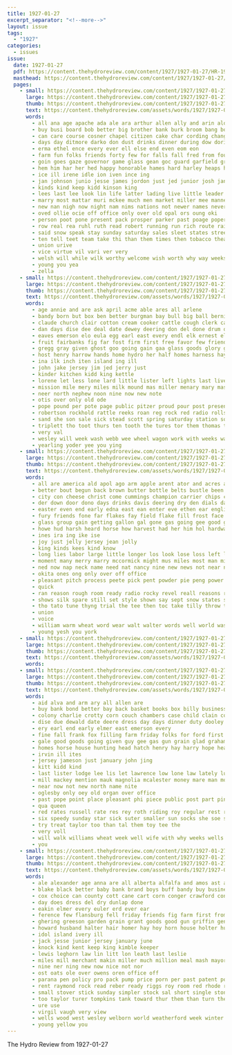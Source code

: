 ```yaml
---
title: 1927-01-27
excerpt_separator: "<!--more-->"
layout: issue
tags:
  - "1927"
categories:
  - issues
issue:
  date: 1927-01-27
  pdf: https://content.thehydroreview.com/content/1927/1927-01-27/HR-1927-01-27.pdf
  masthead: https://content.thehydroreview.com/content/1927/1927-01-27/masthead/HR-1927-01-27.jpg
  pages:
    - small: https://content.thehydroreview.com/content/1927/1927-01-27/small/HR-1927-01-27-01.jpg
      large: https://content.thehydroreview.com/content/1927/1927-01-27/large/HR-1927-01-27-01.jpg
      thumb: https://content.thehydroreview.com/content/1927/1927-01-27/thumbnails/HR-1927-01-27-01.jpg
      text: https://content.thehydroreview.com/assets/words/1927/1927-01-27/HR-1927-01-27-01.txt
      words:
        - all ana age apache ada ale ara arthur allen ally and arin alon ago ake american alvis anna able adkins ave ard are aid agnes
        - buy busi board bob better big brother bank burk broom bang bolli borrow bill bills business bishop battles but bradley brave balls bandy boys begin boy been birth
        - can care course cosner chapel citizen cake char cording change caddo clos carrol character case christian cant chamber converse cartwright clark china cole cotton come college contin caddy city corn comes county class cloud cen congress carrie cecil count cobb car court cord
        - days day ditmore darko don dust drinks dinner during dow doris done dor dunn date due dustin dexter daughter dyer deal does
        - erma ethel ence every ever ell else end even eom eon
        - farm fun folks friends forty few for falls fall fred from found foree fons first far fate fallen fairly friday frederick francina former fought full fell foot
        - goin goes gaze governor game glass gean goc guard garfield gravely good games group gladys grow glad georgia gram glen given gordon grit guest
        - hem him har her hed happy honorable hames hard harley heaps hugh hom home hea hydro has howard how howe head house hands hurry hall hedges heart had hold hammon haste harder heger harry halter hesser hey held high
        - ice ill irene idle ion iven ince ing
        - jan johnson junio jesse james jordon just jed junior josh january
        - kinds kind keep kidd kinson king
        - lees last lee look lin life latter lading live little leader loss left law las learned les luck london let living letter long
        - marry most mattar muri mckee much men market miller mee manner monday miles made mae manchester march mans moti margret mora miss must mile man more mount many mill merl mir
        - new nan nigh now night nam nims nations not newer names never nor north nates norr near ness
        - oved ollie ocie off office only over old opal ors oung oki
        - person poot pone present pack prosper parker past poage poper public pos part pas pany press price pro pauline pie parent president post pop pleas point people pope process points
        - row real rea ruhl ruth read robert running run rich route rain road reva rec ruby roads
        - said snow speak stay sunday saturday sales sleet states street storm streeter school souther side simmons stockton sue shield son six station solid scarlet state still silver sion sic say smith see stock such she seems second save senator self south student seem
        - ten tell teet team take thi than them times then tobacco thea thor the thorpe teach try thomas town thrower tick tonic taylor tor thelma thing
        - union urive
        - vice virtue vil vari ver very
        - welsh will while wilk worthy welcome wish worth why way weeks weak west weatherford well week win words wise wife went watch wire wit with weather wind wide winter was want world
        - young you yea
        - zella
    - small: https://content.thehydroreview.com/content/1927/1927-01-27/small/HR-1927-01-27-02.jpg
      large: https://content.thehydroreview.com/content/1927/1927-01-27/large/HR-1927-01-27-02.jpg
      thumb: https://content.thehydroreview.com/content/1927/1927-01-27/thumbnails/HR-1927-01-27-02.jpg
      text: https://content.thehydroreview.com/assets/words/1927/1927-01-27/HR-1927-01-27-02.txt
      words:
        - age annie and are ask april acme able ares all arlene
        - bandy born but box ben better burgman bay bull big ball bernie board bands black barber byron best basket bill bro bar buy bridgeport baby bethel back buggy been binder
        - claude church clair cotton cream cooker cattle cough clerk cant cox caller conta cler city car colorado credit cost cin cedar cane cutting canton call colony chick cation colt corn cly crissman creek cash
        - dan days dise dee deal date dewey deering don del done drum die day david dinner deere daughter during der dooley
        - eaves emerson elo eula egg earl east every endl elk ernest elwood everett
        - fruit fairbanks fig far fost firm first free favor few friends frank for filling friday fed from farm fry fresh
        - gregg gray given ghost goo going gain gaa glass goods glory gra gallon grain grow good game gang
        - host henry harrow hands home hydro her half homes harness hayden hole head horse hope had hay holter hicks herndon hodge has hil hot hens heater horn house howard health
        - ina ilk inch iten island ing ill
        - john jake jersey jim jed jerry just
        - kinder kitchen kidd king kettle
        - lorene let less lone lard little lister left lights last live lace ley lack lot life line lee
        - mission mile mery miles milk mound mas miller menary mary mash mouse mention mcalester many mon maxton mare miss mix mule much maud man march morning may mules mains more
        - neer north nephew noon nine now new note
        - otis over only old ode
        - pope pound per pote page public pitzer proud pour post present pork pair penny past
        - robertson rockhold rattle reeks roan reg rock red radio rolls ruby roy row reeve rath rather
        - sand she son sale sick stead scott spring saturday station som smooth sinclair sink standard six smith said stove sul schmidt sow seiberling school service strong state stick save sunday sat sor stutzman sorrel south shoats sheller sullivan spain sell side
        - triplett tho toot thurs ten tooth the tures tor them thomas than tickle talk too tone
        - very val
        - wesley will week wash webb wee wheel wagon work with weeks was west want word wood well weatherford williams water wire window winter wife
        - yearling yoder yee you ying
    - small: https://content.thehydroreview.com/content/1927/1927-01-27/small/HR-1927-01-27-03.jpg
      large: https://content.thehydroreview.com/content/1927/1927-01-27/large/HR-1927-01-27-03.jpg
      thumb: https://content.thehydroreview.com/content/1927/1927-01-27/thumbnails/HR-1927-01-27-03.jpg
      text: https://content.thehydroreview.com/assets/words/1927/1927-01-27/HR-1927-01-27-03.txt
      words:
        - all are america ald apol ago arm apple arent ator and acres able ast ally acre angeles ask aton
        - better bout begun back brown butter bottle belts bustle been beets bunt bing ben brought boy book breath both bread but bus best bones
        - city con cheese christ come cummings champion carrier chips calm christmas cone came coldwater crush candy call clea coffee cake cornet company clear cross christin can case corn cons comes
        - der down door dono days drinks davis deering dry den dials day delay dinner
        - easter even end early edna east ean enter eve ethen ear english emerald every
        - fury friends fone far flakes fay field flake fill frost face found for felt free few farm fuss from
        - glass group gain getting gallon gal gone gas going gee good grim griffin gura generous
        - howe hud harsh heard horse how harvest had her him hol hardware high hint heidebrecht hed hag hydro hollman hatch hall hurry highland harvester home has heart hou
        - ines ira ing ike ise
        - joy just jelly jersey jean jolly
        - king kinds kees kind know
        - long lies labor large little longer los look lose loss left learn less last laughing lash lima let like lon law lindsay low
        - moment many merry marry mccormick might mus miles most man milton maj marco monday mays meal memory moro made mutter more must motto
        - ned now nap neck name need nat nancy nine new news not near neighbors nations never nas
        - okita ones ong only over off office
        - pleasant pitch process peete pick pent powder pie peng power pint past page per proud peck paper people pring
        - quick
        - ran reason rough room ready radio rocky revel reall reasons read reddy rohe row red
        - shows silk spare still set style shown say sept snow states slow sui shoulders show straw sor sat she season salad service stay star strong small see safe san sally street said sly scarce special seven sou stap seen stake singer
        - tho tato tune thyng trial the tee then toc take tilly throw thousand toot tain tin tue them too threat tor than try tingle
        - union
        - voice
        - william warm wheat word wear walt walter words well world was went want whirl walling with ways work why week white will won
        - young yesh you york
    - small: https://content.thehydroreview.com/content/1927/1927-01-27/small/HR-1927-01-27-04.jpg
      large: https://content.thehydroreview.com/content/1927/1927-01-27/large/HR-1927-01-27-04.jpg
      thumb: https://content.thehydroreview.com/content/1927/1927-01-27/thumbnails/HR-1927-01-27-04.jpg
      text: https://content.thehydroreview.com/assets/words/1927/1927-01-27/HR-1927-01-27-04.txt
      words:
    - small: https://content.thehydroreview.com/content/1927/1927-01-27/small/HR-1927-01-27-05.jpg
      large: https://content.thehydroreview.com/content/1927/1927-01-27/large/HR-1927-01-27-05.jpg
      thumb: https://content.thehydroreview.com/content/1927/1927-01-27/thumbnails/HR-1927-01-27-05.jpg
      text: https://content.thehydroreview.com/assets/words/1927/1927-01-27/HR-1927-01-27-05.txt
      words:
        - aid alva and arm ary all allen are
        - buy bank bond better bay back basket books box billy business been bee baby ball batt best black both burkhart brown bones bethel ben burton binder
        - colony charlie crotty corn couch chambers case child clain colt cane cry col cattle counts credit christ courts city church cash come clerk charles came chairs claude cost canby cope christian
        - dise due dewald date deere dress day days dinner duty dooley daughter
        - ery earl end early elmer east emerson every
        - fine fall frank fox filling farm friday folks for ford first fresh from full
        - gale good goods going given guy gee gas gun grain glad graham geary gran george
        - homes horse house hunting head hatch henry hay harry hope heart haye hinton her henke home hoy him heidebrecht houston hag hands hendrick hens hodgson hydro hatfield has harrow hour
        - irvin ill ites
        - jersey jameson just january john jing
        - kitt kidd kind
        - last lister lodge lee lis let lawrence low lone law lately lucky little land lam
        - mill mackey mention mauk magnolia mcalester money mare man morris might mile many men miles much made mckay mich miller more milk market monday mules mash
        - near now not new north name nite
        - oglesby only oey old organ over office
        - past pope point place pleasant phi piece public post part ping pool
        - qua queen
        - red rates russell rate res rey roth riding roy regular rest rein rocker row rec rhoads ross
        - six speedy sunday star sick suter smaller sun socks she soe stephenson sorrel service sales still sell seat save scott simmons store shoats springs steel span self school stove station smith stand show sons start stay season sale see servi stock sullivan south shape sewing saturday such stone sele
        - try treat taylor too than tal them toy tee the
        - very voll
        - will walk williams wheat week well wife with why weeks wells wood wilson wagon was weight way while weather west write winners
        - you
    - small: https://content.thehydroreview.com/content/1927/1927-01-27/small/HR-1927-01-27-06.jpg
      large: https://content.thehydroreview.com/content/1927/1927-01-27/large/HR-1927-01-27-06.jpg
      thumb: https://content.thehydroreview.com/content/1927/1927-01-27/thumbnails/HR-1927-01-27-06.jpg
      text: https://content.thehydroreview.com/assets/words/1927/1927-01-27/HR-1927-01-27-06.txt
      words:
        - ale alexander age anna are all alberta alfalfa and amos ast atwater
        - blake black better baby bank brand boys buff bandy buy business been bone bull beams brown beat bran break big border born but buster
        - cox choice can county cott cane cart corn conger crawford con chap chandler coln cant comb course cotton carry champlin city care commer chose cope close car collins call clear
        - day does dress del dry dunlap done
        - eakin elmer every euler erd ever ear
        - ference few flansburg fell friday friends fig farm first from frank fortune finely for
        - ghering greeson garden grain grant goods good gun griffin gene gor ground gins
        - howard husband halter hair homer hay hoy horn house holter hund harry hoxie home hydro hundred him had hamilton has her hens
        - idol island ivery ill
        - jack jesse junior jersey january june
        - knock kind kent keep king kimble keeper
        - lewis leghorn law lin litt lon leath last leslie
        - miles mill merchant makin miller much million meal mash mayor mane many morgan must made means more merchan manu mix main moren mackey mat mens matter mis marl money man
        - nine ner ning new now nice not nor
        - ost oats ole over owens oren office off
        - parana pen policy pro pack pump price porn per past patent pole platt pound pure peoples pat port profit por pay proud pipe
        - rent raymond rock read reber ready riggs roy room red rhode robert
        - small stover stick sunday simpler stock sal short single stone sake spring son street skill such stuck sheriff starring store scott south san see service strain she seer sayre sale saturday said sell seed sam second
        - too taylor turer tompkins tank toward thur them than turn the tunney
        - ure use
        - virgil vaugh very view
        - wells wood west wesley welborn world weatherford week winter walters with work weeks ways war winking wilson wife watch worth western white will well wide
        - young yellow you
---
```


The Hydro Review from 1927-01-27

<!--more-->

